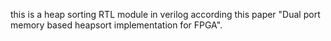 this is a heap sorting RTL module in verilog according this paper "Dual port memory based heapsort implementation for FPGA".
